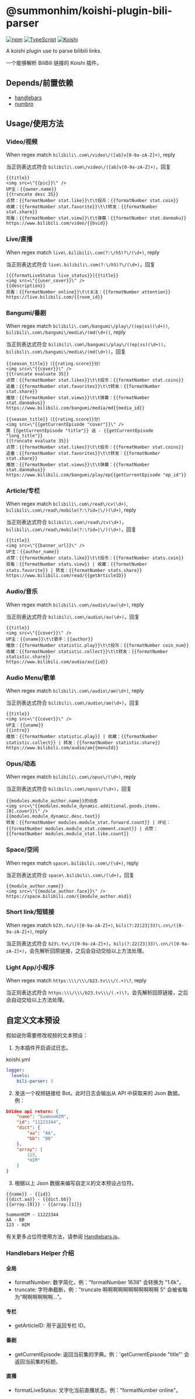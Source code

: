 # @summonhim/koishi-plugin-bili-parser

[![npm](https://img.shields.io/npm/v/@summonhim/koishi-plugin-bili-parser?style=flat-square)](https://www.npmjs.com/package/@summonhim/koishi-plugin-bili-parser) [![TypeScript](https://img.shields.io/badge/TypeScript-3178c6?style=flat-square&logo=typescript&logoColor=fff)](https://www.typescriptlang.org/) [![Koishi](https://img.shields.io/badge/Koishi-5546a3?style=flat-square&logo=typescript&logoColor=fff)
](https://koishi.chat/)

A koishi plugin use to parse bilibili links.

一个能够解析 BiliBili 链接的 Koishi 插件。

## Depends/前置依赖

- [handlebars](https://www.npmjs.com/package/handlebars)
- [numbro](https://www.npmjs.com/package/numbro)

## Usage/使用方法
### Video/视频
When regex match `bilibili\.com\/video\/([ab]v[0-9a-zA-Z]+)`, reply

当正则表达式符合 `bilibili\.com\/video\/([ab]v[0-9a-zA-Z]+)`，回复

```
{{title}}
<img src=\"{{pic}}\" />
UP主：{{owner.name}}
{{truncate desc 35}}
点赞：{{formatNumber stat.like}}\t\t投币：{{formatNumber stat.coin}}
收藏：{{formatNumber stat.favorite}}\t\t转发：{{formatNumber stat.share}}
观看：{{formatNumber stat.view}}\t\t弹幕：{{formatNumber stat.danmaku}}
https://www.bilibili.com/video/{{bvid}}
```

### Live/直播
When regex match `live\.bilibili\.com(?:\/h5)?\/(\d+)`, reply

当正则表达式符合 `live\.bilibili\.com(?:\/h5)?\/(\d+)`，回复

```
[{{formatLiveStatus live_status}}]{{title}}
<img src=\"{{user_cover}}\" />
{{description}}
观看：{{formatNumber online}}\t\t关注：{{formatNumber attention}}
https://live.bilibili.com/{{room_id}}
```

### Bangumi/番剧
When regex match `bilibili\.com\/bangumi\/play\/((ep|ss)(\d+))`, `bilibili\.com\/bangumi\/media\/(md(\d+))`, reply

当正则表达式符合 `bilibili\.com\/bangumi\/play\/((ep|ss)(\d+))`，`bilibili\.com\/bangumi\/media\/(md(\d+))`，回复

```
{{season_title}}（{{rating.score}}分）
<img src=\"{{cover}}\" />
{{truncate evaluate 35}}
点赞：{{formatNumber stat.likes}}\t\t投币：{{formatNumber stat.coins}}
追番：{{formatNumber stat.favorites}}\t\t转发：{{formatNumber stat.share}}
播放：{{formatNumber stat.views}}\t\t弹幕：{{formatNumber stat.danmakus}}
https://www.bilibili.com/bangumi/media/md{{media_id}}
```

```
{{season_title}}（{{rating.score}}分）
<img src=\"{{getCurrentEpisode "cover"}}\" />
第 {{getCurrentEpisode "title"}} 话 - {{getCurrentEpisode "long_title"}}
{{truncate evaluate 35}}
点赞：{{formatNumber stat.likes}}\t\t投币：{{formatNumber stat.coins}}
追番：{{formatNumber stat.favorites}}\t\t转发：{{formatNumber stat.share}}
播放：{{formatNumber stat.views}}\t\t弹幕：{{formatNumber stat.danmakus}}
https://www.bilibili.com/bangumi/play/ep{{getCurrentEpisode "ep_id"}}
```

### Article/专栏
When regex match `bilibili\.com\/read\/cv(\d+)`, `bilibili\.com\/read\/mobile(?:\?id=|\/)(\d+)`, reply

当正则表达式符合 `bilibili\.com\/read\/cv(\d+)`，`bilibili\.com\/read\/mobile(?:\?id=|\/)(\d+)`，回复

```
{{title}}
<img src=\"{{banner_url}}\" />
UP主：{{author_name}}
点赞：{{formatNumber stats.like}}\t\t投币：{{formatNumber stats.coin}}
观看：{{formatNumber stats.view}} | 收藏：{{formatNumber stats.favorite}} | 转发：{{formatNumber stats.share}}
https://www.bilibili.com/read/{{getArticleID}}
```

### Audio/音乐
When regex match `bilibili\.com\/audio\/au(\d+)`, reply

当正则表达式符合 `bilibili\.com\/audio\/au(\d+)`，回复

```
{{title}}
<img src=\"{{cover}}\" />
UP主：{{uname}}\t\t歌手：{{author}}
播放：{{formatNumber statistic.play}}\t\t投币：{{formatNumber coin_num}}
收藏：{{formatNumber statistic.collect}}\t\t转发：{{formatNumber statistic.share}}
https://www.bilibili.com/audio/au{{id}}
```

### Audio Menu/歌单
When regex match `bilibili\.com\/audio\/am(\d+)`, reply

当正则表达式符合 `bilibili\.com\/audio\/am(\d+)`，回复

```
{{title}}
<img src=\"{{cover}}\" />
UP主：{{uname}}
{{intro}}
播放：{{formatNumber statistic.play}} | 收藏：{{formatNumber statistic.collect}} | 转发：{{formatNumber statistic.share}}
https://www.bilibili.com/audio/am{{menuId}}
```

### Opus/动态
When regex match `bilibili\.com\/opus\/(\d+)`, reply

当正则表达式符合 `bilibili\.com\/opus\/(\d+)`，回复

```
{{modules.module_author.name}}的动态
<img src=\"{{modules.module_dynamic.additional.goods.items.[0].cover}}\" />
{{modules.module_dynamic.desc.text}}
转发：{{formatNumber modules.module_stat.forward.count}} | 评论：{{formatNumber modules.module_stat.comment.count}} | 点赞：{{formatNumber modules.module_stat.like.count}}
```

### Space/空间
When regex match `space\.bilibili\.com\/(\d+)`, reply

当正则表达式符合 `space\.bilibili\.com\/(\d+)`，回复

```
{{module_author.name}}
<img src=\"{{module_author.face}}\" />
https://space.bilibili.com/{{module_author.mid}}
```

### Short link/短链接
When regex match `b23\.tv\/([0-9a-zA-Z]+)`, `bili(?:22|23|33)\.cn\/([0-9a-zA-Z]+)`, reply

当正则表达式符合 `b23\.tv\/([0-9a-zA-Z]+)`，`bili(?:22|23|33)\.cn\/([0-9a-zA-Z]+)`，会先解析回原链接，之后会自动交给以上方法处理。

### Light App/小程序
When regex match `https:\\\/\\\/b23.tv\\\/(.+)\?`, reply

当正则表达式符合 `https:\\\/\\\/b23.tv\\\/(.+)\?`，会先解析回原链接，之后会自动交给以上方法处理。

## 自定义文本预设

假如说你需要修改视频的文本预设：

1. 为本插件开启调试日志。

koishi.yml
```Yaml
logger:
  levels:
    bili-parser: 3
```

2. 发送一个视频链接给 Bot。此时日志会输出从 API 中获取来的 Json 数据。例：

```Json
bVideo api return: {
    "name": "SummonHIM",
    "id": "11223344",
    "dict": {
        "aa": "AA",
        "bb": "BB"
    },
    "array": [
        123,
        "HIM"
    ]
}
```

3. 根据以上 Json 数据来编写自定义的文本预设占位符。

```
{{name}} - {{id}}
{{dict.aa}} - {{dict.bb}}
{{array.[0]}} - {{array.[1]}}
```

```
SummonHIM - 11223344
AA - BB
123 - HIM
```

有关更多占位符使用方法，请参阅 [Handlebars.js](https://handlebarsjs.com/)。

### Handlebars Helper 介绍
#### 全局
- formatNumber: 数字简化，例："formatNumber 1638" 会转换为 "1.6k"。
- truncate: 字符串截断，例："truncate 啊啊啊啊啊啊啊啊啊啊啊 5" 会被省略为“啊啊啊啊啊啊…”。

#### 专栏
- getArticleID: 用于返回专栏 ID。

#### 番剧
- getCurrentEpisode: 返回当前集的字典。例：'getCurrentEpisode "title"' 会返回当前集的标题。

#### 直播
- formatLiveStatus: 文字化当前直播状态。例："formatNumber online"。